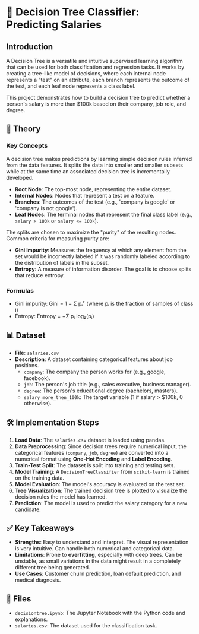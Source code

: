 # 🌳 Decision Tree Classifier: Predicting Salaries

## Introduction

A Decision Tree is a versatile and intuitive supervised learning algorithm that can be used for both classification and regression tasks. It works by creating a tree-like model of decisions, where each internal node represents a "test" on an attribute, each branch represents the outcome of the test, and each leaf node represents a class label.

This project demonstrates how to build a decision tree to predict whether a person's salary is more than $100k based on their company, job role, and degree.

## 🧠 Theory

### Key Concepts

A decision tree makes predictions by learning simple decision rules inferred from the data features. It splits the data into smaller and smaller subsets while at the same time an associated decision tree is incrementally developed.

-   **Root Node**: The top-most node, representing the entire dataset.
-   **Internal Nodes**: Nodes that represent a test on a feature.
-   **Branches**: The outcomes of the test (e.g., 'company is google' or 'company is not google').
-   **Leaf Nodes**: The terminal nodes that represent the final class label (e.g., `salary > 100k` or `salary <= 100k`).

The splits are chosen to maximize the "purity" of the resulting nodes. Common criteria for measuring purity are:
-   **Gini Impurity**: Measures the frequency at which any element from the set would be incorrectly labeled if it was randomly labeled according to the distribution of labels in the subset.
-   **Entropy**: A measure of information disorder. The goal is to choose splits that reduce entropy.

### Formulas

- Gini impurity: Gini = 1 − Σ pᵢ² (where pᵢ is the fraction of samples of class i)
- Entropy: Entropy = −Σ pᵢ log₂(pᵢ)

## 📊 Dataset

-   **File**: `salaries.csv`
-   **Description**: A dataset containing categorical features about job positions.
    -   `company`: The company the person works for (e.g., google, facebook).
    -   `job`: The person's job title (e.g., sales executive, business manager).
    -   `degree`: The person's educational degree (bachelors, masters).
    -   `salary_more_then_100k`: The target variable (1 if salary > $100k, 0 otherwise).

## 🛠 Implementation Steps

1.  **Load Data**: The `salaries.csv` dataset is loaded using pandas.
2.  **Data Preprocessing**: Since decision trees require numerical input, the categorical features (`company`, `job`, `degree`) are converted into a numerical format using **One-Hot Encoding** and **Label Encoding**.
3.  **Train-Test Split**: The dataset is split into training and testing sets.
4.  **Model Training**: A `DecisionTreeClassifier` from `scikit-learn` is trained on the training data.
5.  **Model Evaluation**: The model's accuracy is evaluated on the test set.
6.  **Tree Visualization**: The trained decision tree is plotted to visualize the decision rules the model has learned.
7.  **Prediction**: The model is used to predict the salary category for a new candidate.

## ✅ Key Takeaways

-   **Strengths**: Easy to understand and interpret. The visual representation is very intuitive. Can handle both numerical and categorical data.
-   **Limitations**: Prone to **overfitting**, especially with deep trees. Can be unstable, as small variations in the data might result in a completely different tree being generated.
-   **Use Cases**: Customer churn prediction, loan default prediction, and medical diagnosis.

## 📂 Files

-   `decisiontree.ipynb`: The Jupyter Notebook with the Python code and explanations.
-   `salaries.csv`: The dataset used for the classification task.
